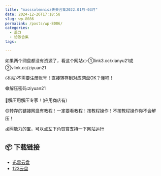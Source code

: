 ```yaml
---
title: "masssolemnisz夫夫合集2022.01月-03月"
date: 2024-12-26T17:18:58
slug: wp-8086
permalink: /posts/wp-8086/
categories:
  - 盖📺
  - 恰饭合集
tags:

---
```


如果两个网盘都没有资源了，看这个网站👉①link3.cc/xianyu21或②vlink.cc/ziyuan21

(本站)不需要注册账号！直接转存到对应网盘OK？懂吧！

🟢解压密码:ziyuan21

🔵解压用解压专家！(应用商店有)

🟡转存的链接网盘有教程！一定要看教程！按教程操作！不按教程操作你不会解压！

💰🈶能力的宝，可以点左下角赞赏支持一下网站运行

## 📦 下载链接
- [迅雷云盘](https://blziyuan21.com/pay-download/8086?key=a4f6e450f8&down_id=0)
- [123云盘](https://blziyuan21.com/pay-download/8086?key=a4f6e450f8&down_id=1)

